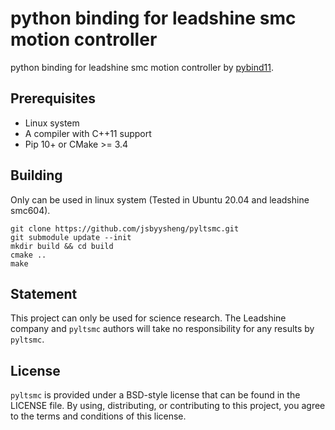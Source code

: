 # python binding for leadshine smc motion controller

python binding for leadshine smc motion controller by [pybind11](https://github.com/pybind/pybind11). 

## Prerequisites

- Linux system
- A compiler with C++11 support
- Pip 10+ or CMake >= 3.4


## Building
Only can be used in linux system (Tested in Ubuntu 20.04 and leadshine smc604).

```
git clone https://github.com/jsbyysheng/pyltsmc.git
git submodule update --init
mkdir build && cd build
cmake ..
make
```

## Statement

This project can only be used for science research. 
The Leadshine company and `pyltsmc` authors will take no responsibility for any results by `pyltsmc`. 

## License

`pyltsmc` is provided under a BSD-style license that can be found in the LICENSE
file. By using, distributing, or contributing to this project, you agree to the
terms and conditions of this license.
